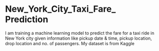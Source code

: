 # New_York_City_Taxi_Fare_ Prediction
I am training a machine learning model to predict the fare for a taxi ride in New York city given information like pickup date &amp; time, pickup location, drop location and no. of passengers. My dataset is from Kaggle
